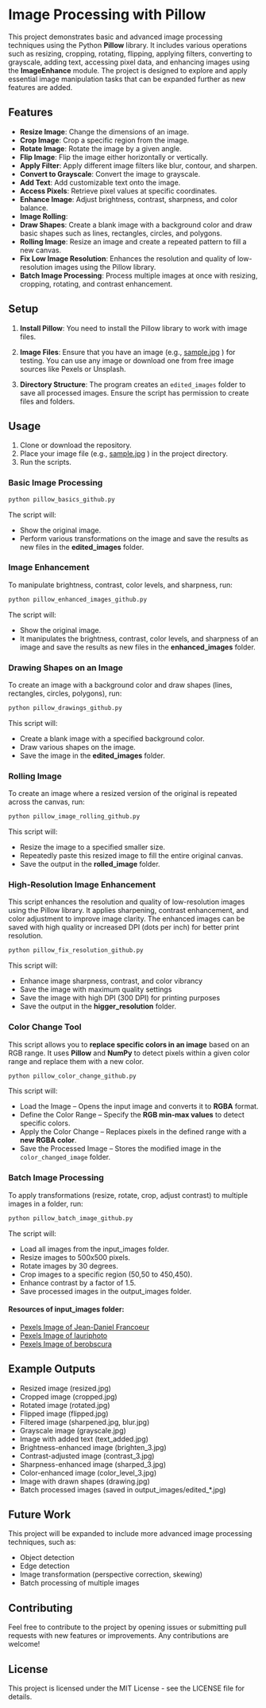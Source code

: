 # Image Processing with Pillow

This project demonstrates basic and advanced image processing techniques using the Python **Pillow** library. It includes various operations such as resizing, cropping, rotating, flipping, applying filters, converting to grayscale, adding text, accessing pixel data, and enhancing images using the **ImageEnhance** module. The project is designed to explore and apply essential image manipulation tasks that can be expanded further as new features are added.
## Features

- **Resize Image**: Change the dimensions of an image.
- **Crop Image**: Crop a specific region from the image.
- **Rotate Image**: Rotate the image by a given angle.
- **Flip Image**: Flip the image either horizontally or vertically.
- **Apply Filter**: Apply different image filters like blur, contour, and sharpen.
- **Convert to Grayscale**: Convert the image to grayscale.
- **Add Text**: Add customizable text onto the image.
- **Access Pixels**: Retrieve pixel values at specific coordinates.
- **Enhance Image**: Adjust brightness, contrast, sharpness, and color balance.
- **Image Rolling**: 
- **Draw Shapes**: Create a blank image with a background color and draw basic shapes such as lines, rectangles, circles, and polygons.
- **Rolling Image**: Resize an image and create a repeated pattern to fill a new canvas.
- **Fix Low Image Resolution**: Enhances the resolution and quality of low-resolution images using the Pillow library.
- **Batch Image Processing**: Process multiple images at once with resizing, cropping, rotating, and contrast enhancement.


## Setup

1. **Install Pillow**: You need to install the Pillow library to work with image files.

2. **Image Files**: Ensure that you have an image (e.g., [sample.jpg](https://www.pexels.com/tr-tr/fotograf/dinamik-isik-efektleriyle-soyut-portre-31208192/) ) for testing. You can use any image or download one from free image sources like Pexels or Unsplash.

3. **Directory Structure**: The program creates an `edited_images` folder to save all processed images. Ensure the script has permission to create files and folders.

## Usage


1. Clone or download the repository.
2. Place your image file (e.g., [sample.jpg](https://www.pexels.com/tr-tr/fotograf/dinamik-isik-efektleriyle-soyut-portre-31208192/) ) in the project directory.
3. Run the scripts.
   
### **Basic Image Processing**
```bash
python pillow_basics_github.py
```

The script will:

- Show the original image.
- Perform various transformations on the image and save the results as new files in the **edited_images** folder.

### **Image Enhancement**
To manipulate brightness, contrast, color levels, and sharpness, run:
```bash
python pillow_enhanced_images_github.py
```

The script will:

- Show the original image.
- It manipulates the brightness, contrast, color levels, and sharpness of an image and save the results as new files in the **enhanced_images** folder.

### **Drawing Shapes on an Image**
To create an image with a background color and draw shapes (lines, rectangles, circles, polygons), run:

```bash
python pillow_drawings_github.py
```
This script will:

- Create a blank image with a specified background color.
- Draw various shapes on the image.
- Save the image in the **edited_images** folder.

### **Rolling Image**
To create an image where a resized version of the original is repeated across the canvas, run:

```bash
python pillow_image_rolling_github.py
```
This script will:

- Resize the image to a specified smaller size.
- Repeatedly paste this resized image to fill the entire original canvas.
- Save the output in the **rolled_image** folder.

### **High-Resolution Image Enhancement**
This script enhances the resolution and quality of low-resolution images using the Pillow library. It applies sharpening, contrast enhancement, and color adjustment to improve image clarity. The enhanced images can be saved with high quality or increased DPI (dots per inch) for better print resolution.

```bash
python pillow_fix_resolution_github.py
```
This script will:

- Enhance image sharpness, contrast, and color vibrancy
- Save the image with maximum quality settings
- Save the image with high DPI (300 DPI) for printing purposes
- Save the output in the **higger_resolution** folder.

###  **Color Change Tool**
This script allows you to **replace specific colors in an image** based on an RGB range. It uses **Pillow** and **NumPy** to detect pixels within a given color range and replace them with a new color. 

```bash
python pillow_color_change_github.py
```

This script will:

- Load the Image – Opens the input image and converts it to **RGBA** format.
- Define the Color Range – Specify the **RGB min-max values** to detect specific colors.
- Apply the Color Change – Replaces pixels in the defined range with a **new RGBA color**.
- Save the Processed Image – Stores the modified image in the `color_changed_image` folder.

### **Batch Image Processing**
To apply transformations (resize, rotate, crop, adjust contrast) to multiple images in a folder, run:

```bash
python pillow_batch_image_github.py
```
The script will:

- Load all images from the input_images folder.
- Resize images to 500x500 pixels.
- Rotate images by 30 degrees.
- Crop images to a specific region (50,50 to 450,450).
- Enhance contrast by a factor of 1.5.
- Save processed images in the output_images folder.
#### Resources of input_images folder:
- [Pexels Image of Jean-Daniel Francoeur](https://www.pexels.com/tr-tr/fotograf/30936133/)
- [Pexels Image of lauriphoto](https://www.pexels.com/tr-tr/fotograf/31263848/)
- [Pexels Image of berobscura](https://www.pexels.com/tr-tr/fotograf/30650040/)

## Example Outputs
- Resized image (resized.jpg)
- Cropped image (cropped.jpg)
- Rotated image (rotated.jpg)
- Flipped image (flipped.jpg)
- Filtered image (sharpened.jpg, blur.jpg)
- Grayscale image (grayscale.jpg)
- Image with added text (text_added.jpg)
- Brightness-enhanced image (brighten_3.jpg)
- Contrast-adjusted image (contrast_3.jpg)
- Sharpness-enhanced image (sharped_3.jpg)
- Color-enhanced image (color_level_3.jpg)
- Image with drawn shapes (drawing.jpg)
- Batch processed images (saved in output_images/edited_*.jpg)

## Future Work
This project will be expanded to include more advanced image processing techniques, such as:

- Object detection
- Edge detection
- Image transformation (perspective correction, skewing)
- Batch processing of multiple images

## Contributing
Feel free to contribute to the project by opening issues or submitting pull requests with new features or improvements. Any contributions are welcome!

## License
This project is licensed under the MIT License - see the LICENSE file for details.
